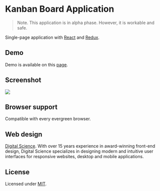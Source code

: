 # Kanban Board Application
>Note. This application is in alpha phase. However, it is workable and safe.

Single-page application with [React](https://reactjs.org/) and [Redux](https://redux.js.org).

## Demo
Demo is available on this [page](https://heysafronov.github.io/fogga-kanban/dist/index.html).

## Screenshot
<img src="https://raw.githubusercontent.com/heysafronov/fogga-kanban/master/src/assets/img/fogga-kanban.png?token=Af7pByf3cC7Vasjfva4eILl-erDQT-BCks5bZUx0wA%3D%3D">

## Browser support
Compatible with every evergreen browser.

## Web design
[Digital Science](http://digitalsciencestudios.com/). With over 15 years experience in award-winning front-end design, Digital Science specializes in designing modern and intuitive user interfaces for responsive websites, desktop and mobile applications.

## License
Licensed under [MIT](https://github.com/heysafronov/fogga-kanban/blob/master/LICENSE).